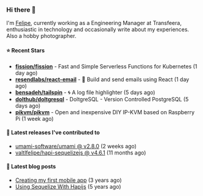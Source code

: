 ### Hi there 👋

I'm [Felipe](https://felipe.im), currently working as a Engineering Manager at Transfeera, enthusiastic in technology and occasionally write about my experiences. Also a hobby photographer.

#### ⭐ Recent Stars
- **[fission/fission](https://github.com/fission/fission)** - Fast and Simple Serverless Functions for Kubernetes (1 day ago)
- **[resendlabs/react-email](https://github.com/resendlabs/react-email)** - 💌 Build and send emails using React (1 day ago)
- **[bensadeh/tailspin](https://github.com/bensadeh/tailspin)** - 🌀 A log file highlighter (5 days ago)
- **[dolthub/doltgresql](https://github.com/dolthub/doltgresql)** - DoltgreSQL - Version Controlled PostgreSQL (5 days ago)
- **[pikvm/pikvm](https://github.com/pikvm/pikvm)** - Open and inexpensive DIY IP-KVM based on Raspberry Pi (1 week ago)

#### 🚀 Latest releases I've contributed to


- [umami-software/umami @ v2.8.0](https://github.com/umami-software/umami/releases/tag/v2.8.0) (2 weeks ago)
- [valtlfelipe/hapi-sequelizejs @ v4.6.1](https://github.com/valtlfelipe/hapi-sequelizejs/releases/tag/v4.6.1) (11 months ago)

#### 📄 Latest blog posts
- [Creating my first mobile app](https://felipe.im/posts/creating-my-first-mobile-app/) (3 years ago)
- [Using Sequelize With Hapijs](https://felipe.im/posts/using-sequelize-with-hapijs/) (5 years ago)